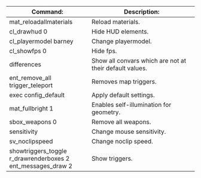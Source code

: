 
| Command:                                                          | Description:                                            |
| ----------------------------------------------------------------- | ------------------------------------------------------- |
| mat_reloadallmaterials                                            | Reload materials.                                       |
| cl_drawhud 0                                                      | Hide HUD elements.                                      |
| cl_playermodel barney                                             | Change playermodel.                                     |
| cl_showfps 0                                                      | Hide fps.                                               |
| differences                                                       | Show all convars which are not at their default values. |
| ent_remove_all trigger_teleport                                   | Removes map triggers.                                   |
| exec config_default                                               | Apply default settings.                                 |
| mat_fullbright 1                                                  | Enables self-illumination for geometry.                 |
| sbox_weapons 0                                                    | Remove all weapons.                                     |
| sensitivity                                                       | Change mouse sensitivity.                               |
| sv_noclipspeed                                                    | Change noclip speed.                                    |
| showtriggers_toggle<br>r_drawrenderboxes 2<br>ent_messages_draw 2 | Show triggers.                                          |
